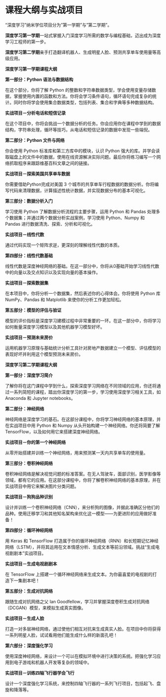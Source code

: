 
# 课程大纲与实战项目 




“深度学习”纳米学位项目分为”第一学期”与”第二学期”。

**深度学习第一学期**一站式掌握入门深度学习所需的数学与编程基础，迈出成为深度学习工程师的第一步。

**深度学习第二学期**亲手打造翻译机器人、生成明星人脸、预测共享单车使用量等高级应用。

**深度学习第一学期课程大纲**

**第一部分：Python 语法与数据结构**

在这个部分，你将了解 Python 的整数和字符串数据类型，学会使用变量存储数据，掌握使用内置的函数和方法。你将会学习条件语句，循环语句完成复杂的统计。同时你将学会使用集合数据类型，包括列表、集合和字典等多种数据结构。

**实战项目－分析电话和短信记录**

在这个项目中，你将会挑战一个数据分析的任务。你会应用你在课程中学到的数据结构，字符串处理，循环等技巧，从电话和短信记录的数据中发现一些端倪。

**第二部分：Python 文件与网络**

你会使用 Python 标准库和第三方库中的模块，认识 Python 强大的库。并学会读取磁盘上的文件中的数据，使用在线资源解决实际问题。最后你将练习编写一个网络抓取程序来跟踪维基百科文章之间的链接。

**实战项目－探索美国共享单车数据**

你需要借助Python完成对美国 3 个城市的共享单车行程数据的数据分析。你将编写代码来清理数据，计算描述性统计数据，并实现数据分布的基本可视化。

**第三部分：数据分析入门**

学习使用 Python 了解数据分析流程的主要步骤，运用 Python 和 Pandas 处理多个数据集；并通过两个数据分析实战案例，学习使用 Python、Numpy 和 Pandas 进行数据清洗、探索、分析和可视化。

**实战项目－线性代数**

通过代码实现一个矩阵求逆，更深刻的理解线性代数的本质。

**第四部分：线性代数基础**

线性代数是深度神经网络的基础。在这一部分中，你将从0基础开始学习线性代数中的向量以及交点知识以及实现向量的基本操作。

**实战项目－探索数据集**

在本项目中，你将分析一个数据集，然后表述你的心得体会。你将使用 Python 库 NumPy、Pandas 和 Matplotlib 来使你的分析工作更加轻松。

**第五部分：模型的评估与验证**

模型的评价指标是深度学习建模过程中非常重要的一环。在这一部分中，你将学习如何衡量深度学习模型以及其他机器学习模型好坏。

**实战项目－预测未来房价**

运用机器学习原理与基础统计分析工具针对房地产数据建立一个模型、评估模型的表现好坏并利用这个模型预测未来房价。

**深度学习第二学期课程大纲**

**第一部分：深度学习简介**

了解你将在这门课程中学到什么，探索深度学习网络在不同领域的应用，你还将通过一系列简短的课程，踏出你深度学习的第一步，学习使用深度学习相关工具，如 Anaconda 和 Jupyter notebooks。

**第二部分：神经网络**

神经网络是深度学习的基石。在这部分课程中，你将学习神经网络的基本原理，并在实战项目中用 Python 和 Numpy 从头开始构建一个神经网络。你还将简要了解 TensorFlow，以及如何用它来搭建深度神经网络。

**实战项目－你的第一个神经网络**

从零开始搭建并训练一个神经网络，用来预测某一天内共享单车的使用量。

**第三部分：卷积神经网络**

卷积神经网络是解决视觉问题的标准答案。在无人驾驶车，面部识别，医学影像等领域，都有它的应用。在这部分课程中，你将了解卷积神经网络的基本原理，并在实战项目中用它来解决图片分类问题。

**实战项目－狗狗品种识别**

设计并训练一个卷积神经网络（CNN），来分析狗的图像，并据此准确区分他们的品种。使用迁移学习和其他知名架构来优化这一模型——为更进阶的应用做好准备！

**第四部分：循环神经网络**

用 Keras 和 TensorFlow 打造属于你的循环神经网络（RNN）和长短期记忆神经网络（LSTM），并将其运用在文本情感分析、生成文本等前沿领域。挑战“生成电视剧剧本”实战项目。

**实战项目－生成电视剧剧本**

在 TensorFlow 上搭建一个循环神经网络来生成文本。为你最喜爱的电视剧的打造下一集剧本吧！

**第五部分：生成对抗网络**

跟随生成对抗网络之父 Ian Goodfellow，学习并掌握深度卷积生成对抗网络（DCGAN）模型，来模拟生成真实图像。

**实战项目－生成人脸**

打造一对多层神经网络，通过使他们相互对抗来生成真实人脸。在项目中你将获得一系列明星人脸，试试看用他们能生成什么样的新面孔吧！

**第六部分：深度强化学习**

使用深度神经网络，来设计一个可以在模拟环境中进行决策的系统。把强化学习应用到电子游戏和机器人开发等复杂的领域中。

**实战项目－训练四轴飞行器学会飞行**

设计一个深度强化学习系统，来控制四轴飞行器的一系列飞行项目，包括起飞、盘旋和降落等。


